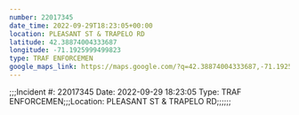 ```yaml
---
number: 22017345
date_time: 2022-09-29T18:23:05+00:00
location: PLEASANT ST & TRAPELO RD
latitude: 42.38874004333687
longitude: -71.1925999499823
type: TRAF ENFORCEMEN
google_maps_link: https://maps.google.com/?q=42.38874004333687,-71.1925999499823
---
```


;;;Incident #: 22017345  Date: 2022-09-29 18:23:05   Type: TRAF ENFORCEMEN;;;Location: PLEASANT ST & TRAPELO RD;;;;;;
